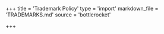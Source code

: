 +++
title = 'Trademark Policy'
type = 'import'
markdown_file = 'TRADEMARKS.md'
source = 'bottlerocket'

+++